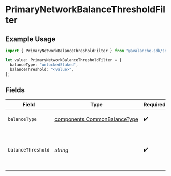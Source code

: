 # PrimaryNetworkBalanceThresholdFilter

## Example Usage

```typescript
import { PrimaryNetworkBalanceThresholdFilter } from "@avalanche-sdk/sdk/models/components";

let value: PrimaryNetworkBalanceThresholdFilter = {
  balanceType: "unlockedStaked",
  balanceThreshold: "<value>",
};
```

## Fields

| Field                                                                        | Type                                                                         | Required                                                                     | Description                                                                  |
| ---------------------------------------------------------------------------- | ---------------------------------------------------------------------------- | ---------------------------------------------------------------------------- | ---------------------------------------------------------------------------- |
| `balanceType`                                                                | [components.CommonBalanceType](../../models/components/commonbalancetype.md) | :heavy_check_mark:                                                           | Type of balance to monitor                                                   |
| `balanceThreshold`                                                           | *string*                                                                     | :heavy_check_mark:                                                           | Threshold for balance corresponding to balanceType in nAVAX                  |